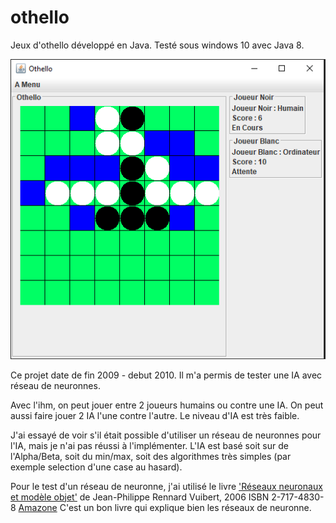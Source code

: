 othello
=======

Jeux d'othello développé en Java.
Testé sous windows 10 avec Java 8.

![Screenshot](/doc/othello_capture.PNG?raw=true "Exemple othello")

Ce projet date de fin 2009 - debut 2010.
Il m'a permis de tester une IA avec réseau de neuronnes.

Avec l'ihm, on peut jouer entre 2 joueurs humains ou contre une IA.
On peut aussi faire jouer 2 IA l'une contre l'autre.
Le niveau d'IA est très faible.

J'ai essayé de voir s'il était possible d'utiliser un réseau de neuronnes pour l'IA, mais je n'ai pas réussi à l'implémenter.
L'IA est basé soit sur de l'Alpha/Beta, soit du min/max, soit des algorithmes très simples (par exemple selection d'une case au hasard).

Pour le test d'un réseau de neuronne, j'ai utilisé le livre ['Réseaux neuronaux et modèle objet'](http://www.rennard.org/irn/)
de Jean-Philippe Rennard Vuibert, 2006 ISBN 2-717-4830-8 [Amazone](https://www.amazon.fr/R%C3%A9seaux-neuronaux-introduction-accompagn%C3%A9e-mod%C3%A8le/dp/2711748308)
C'est un bon livre qui explique bien les réseaux de neuronne.

